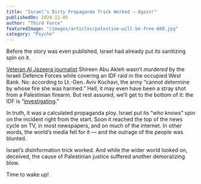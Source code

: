 ```yaml
---
title: "Israel’s Dirty Propaganda Trick Worked — Again!"
publishedOn: 2024-11-05
author: "Third Force"
featuredImage: "/images/articles/palestine-will-be-free-600.jpg"
category: "Psycho"
---
```


Before the story was even published, Israel had already put its sanitizing spin on it.

[Veteran Al Jazeera journalist](https://www.aljazeera.com/news/2022/5/12/funeral-service-shireen-abu-akleh-set-start-ramallah) Shireen Abu Akleh wasn’t *murdered* by the Israeli Defence Forces while covering an IDF raid in the occupied West Bank. No: according to Lt.-Gen. Aviv Kochavi, the army “cannot determine by whose fire she was harmed.” Hell, it may even have been a stray shot from a Palestinian firearm. But rest assured, we’ll get to the bottom of it: the IDF is “[investigating](https://www.haaretz.com/opinion/.premium-in-the-investigation-into-shireen-s-death-too-no-one-will-be-found-guilty-1.10794014).”

In truth, it was a calculated propaganda ploy. Israel put its “who knows” spin on the incident right from the start. Soon it reached the top of the news cycle on TV, in most newspapers, and on much of the internet. In other words, the world’s media fell for it — and the outrage of the people was blunted.

Israel’s disinformation trick worked. And while the wider world looked on, deceived, the cause of Palestinian justice suffered another demoralizing blow.

Time to wake up!
